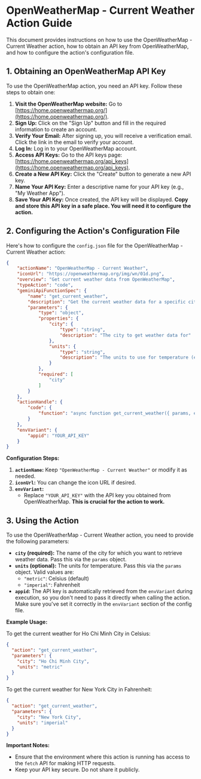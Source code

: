 # OpenWeatherMap - Current Weather Action Guide

This document provides instructions on how to use the OpenWeatherMap - Current Weather action, how to obtain an API key from OpenWeatherMap, and how to configure the action's configuration file.

## 1. Obtaining an OpenWeatherMap API Key

To use the OpenWeatherMap action, you need an API key. Follow these steps to obtain one:

1.  **Visit the OpenWeatherMap website:** Go to [https://home.openweathermap.org/](https://home.openweathermap.org/).
2.  **Sign Up:** Click on the "Sign Up" button and fill in the required information to create an account.
3.  **Verify Your Email:** After signing up, you will receive a verification email. Click the link in the email to verify your account.
4.  **Log In:** Log in to your OpenWeatherMap account.
5.  **Access API Keys:** Go to the API keys page: [https://home.openweathermap.org/api_keys](https://home.openweathermap.org/api_keys).
6.  **Create a New API Key:** Click the "Create" button to generate a new API key.
7.  **Name Your API Key:** Enter a descriptive name for your API key (e.g., "My Weather App").
8.  **Save Your API Key:** Once created, the API key will be displayed. **Copy and store this API key in a safe place. You will need it to configure the action.**

## 2. Configuring the Action's Configuration File

Here's how to configure the `config.json` file for the OpenWeatherMap - Current Weather action:

```json
{
    "actionName": "OpenWeatherMap - Current Weather",
    "iconUrl": "https://openweathermap.org/img/wn/01d.png",
    "overview": "Get current weather data from OpenWeatherMap",
    "typeAction": "code",
    "geminiApiFunctionSpec": {
        "name": "get_current_weather",
        "description": "Get the current weather data for a specific city from OpenWeatherMap",
        "parameters": {
            "type": "object",
            "properties": {
                "city": {
                    "type": "string",
                    "description": "The city to get weather data for"
                },
                "units": {
                    "type": "string",
                    "description": "The units to use for temperature (e.g., metric for Celsius, imperial for Fahrenheit)"
                }
            },
            "required": [
                "city"
            ]
        }
    },
    "actionHandle": {
        "code": {
            "function": "async function get_current_weather({ params, envi, prev }) {\n  try {\n    const city = params.city;\n    const units = params.units || 'metric'; // Default to metric\n    const appid = envi.appid; // Get appid from envi\n\n    const url = `https://api.openweathermap.org/data/2.5/weather?q=${city}&appid=${appid}&units=${units}`;\n\n    const response = await fetch(url);\n    const data = await response.json();\n\n    if (response.ok) {\n      return data;\n    } else {\n      throw new Error(data.message);\n    }\n  } catch (error) {\n    console.error(\"OpenWeatherMap Error:\", error);\n    return { error: error.message };\n  }\n}\n"
        }
    },
    "envVariant": {
        "appid": "YOUR_API_KEY"
    }
}
```

**Configuration Steps:**

1.  **`actionName`:**  Keep `"OpenWeatherMap - Current Weather"` or modify it as needed.
2.  **`iconUrl`:**  You can change the icon URL if desired.
3.  **`envVariant`:**
    *   Replace `"YOUR_API_KEY"` with the API key you obtained from OpenWeatherMap.  **This is crucial for the action to work.**

## 3. Using the Action

To use the OpenWeatherMap - Current Weather action, you need to provide the following parameters:

*   **`city` (required):** The name of the city for which you want to retrieve weather data.  Pass this via the `params` object.
*   **`units` (optional):** The units for temperature.  Pass this via the `params` object.  Valid values are:
    *   `"metric"`:  Celsius (default)
    *   `"imperial"`: Fahrenheit
*   **`appid`:**  The API key is automatically retrieved from the `envVariant` during execution, so you don't need to pass it directly when calling the action.  Make sure you've set it correctly in the `envVariant` section of the config file.

**Example Usage:**

To get the current weather for Ho Chi Minh City in Celsius:

```json
{
  "action": "get_current_weather",
  "parameters": {
    "city": "Ho Chi Minh City",
    "units": "metric"
  }
}
```

To get the current weather for New York City in Fahrenheit:

```json
{
  "action": "get_current_weather",
  "parameters": {
    "city": "New York City",
    "units": "imperial"
  }
}
```

**Important Notes:**

*   Ensure that the environment where this action is running has access to the `fetch` API for making HTTP requests.
*   Keep your API key secure. Do not share it publicly.
